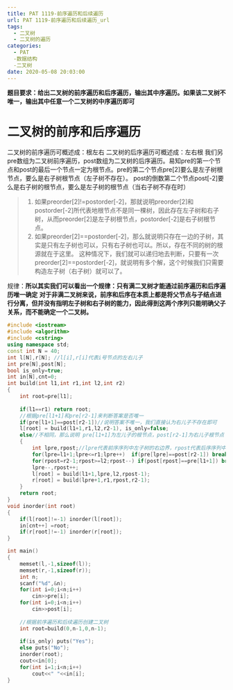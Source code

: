 ```yaml
---
title: PAT 1119-前序遍历和后续遍历
url: PAT 1119-前序遍历和后续遍历_url
tags:
  - 二叉树
  - 二叉树的遍历
categories:
  - PAT
  -数据结构
  -二叉树
date: 2020-05-08 20:03:00
---
```

**题目要求：给出二叉树的前序遍历和后序遍历，输出其中序遍历。如果该二叉树不唯一，输出其中任意一个二叉树的中序遍历即可**
# 二叉树的前序和后序遍历
二叉树的前序遍历可概述成：根左右
二叉树的后序遍历可概述成：左右根
我们另pre数组为二叉树前序遍历，post数组为二叉树的后序遍历。易知pre的第一个节点和post的最后一个节点一定为根节点。pre的第二个节点pre[2]要么是左子树根节点，要么是右子树根节点（左子树不存在）。
post的倒数第二个节点post[-2]要么是右子树的根节点，要么是左子树的根节点（当右子树不存在时）
>1. 如果preorder[2]!=postorder[-2]，那就说明preorder[2]和postorder[-2]所代表地根节点不是同一棵树，因此存在左子树和右子树，从而preorder[2]是左子树根节点，postorder[-2]是右子树根节点。
>2. 如果preorder[2]==postorder[-2]，那么就说明只存在一边的子树，其实是只有左子树也可以，只有右子树也可以。所以，存在不同的树的根源就在于这里。
>   这种情况下，我们就可以递归地去判断，只要有一次preorder[2]==postorder[-2]，就说明有多个解，这个时候我们只需要构造左子树（右子树）就可以了。

规律：**所以其实我们可以看出一个规律：只有满二叉树才能通过前序遍历和后序遍历唯一确定**
     **对于非满二叉树来说，前序和后序在本质上都是将父节点与子结点进行分离，但并没有指明左子树和右子树的能力，因此得到这两个序列只能明确父子关系，而不能确定一个二叉树。**
```c++
#include <iostream>
#include <algorithm>
#include <cstring>
using namespace std;
const int N	= 40;
int l[N],r[N]; //l[i],r[i]代表i号节点的左右儿子
int pre[N],post[N];
bool is_only=true;
int in[N],cnt=0;
int build(int l1,int r1,int l2,int r2)
{
	int root=pre[l1];
	
	if(l1==r1) return root;
	//根据pre[l1+1]和pre[r2-1]来判断答案是否唯一
	if(pre[l1+1]==post[r2-1])//说明答案不唯一，我们直接认为右儿子不存在即可 
	l[root] = build(l1+1,r1,l2,r2-1), is_only=false;
	else//不相同，那么说明 pre[l1+1]为左儿子的根节点，post[r2-1]为右儿子根节点 
	{
		int lpre,rpost;//lpre代表前序序列中左子树的右边界，rpost代表后序序列中右子树的 左边界 
		for(lpre=l1+1;lpre<=r1;lpre++)  if(pre[lpre]==post[r2-1]) break;
		for(rpost=r2-1;rpost>=l2;rpost--) if(post[rpost]==pre[l1+1]) break;
		lpre--,rpost++;
		l[root] = build(l1+1,lpre,l2,rpost-1);
		r[root] = build(lpre+1,r1,rpost,r2-1); 
	} 
	return root;
}
void inorder(int root)
{
	if(l[root]!=-1) inorder(l[root]);
	in[cnt++] =root;
	if(r[root]!=-1) inorder(r[root]);
}

int main()
{
	memset(l,-1,sizeof(l));
	memset(r,-1,sizeof(r));
	int n;
	scanf("%d",&n);
	for(int i=0;i<n;i++)
		cin>>pre[i];
	for(int i=0;i<n;i++)
		cin>>post[i];
		
	//根据前序遍历和后续遍历创建二叉树
	int root=build(0,n-1,0,n-1); 
	
	if(is_only) puts("Yes");
	else puts("No");
	inorder(root);
	cout<<in[0];
	for(int i=1;i<n;i++)
		cout<<" "<<in[i];
} 
```

<!-- more -->


